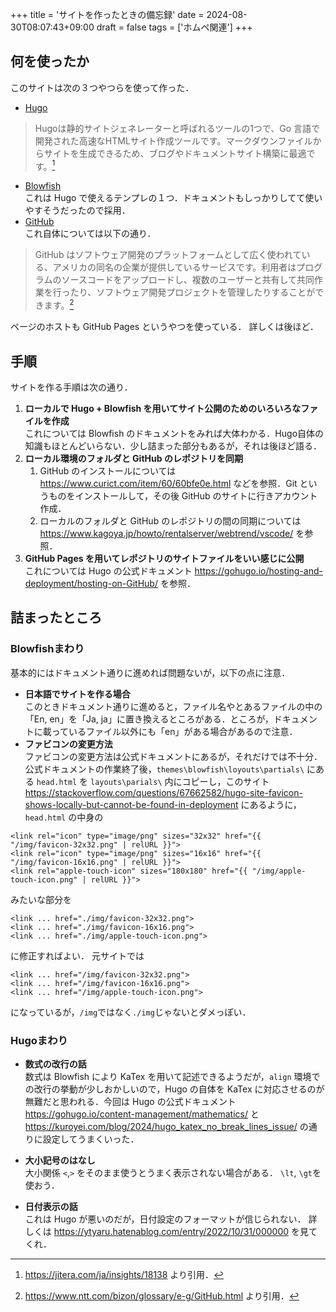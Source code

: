 +++
title = 'サイトを作ったときの備忘録'
date = 2024-08-30T08:07:43+09:00
draft = false
tags = ['ホムペ関連']
+++
## 何を使ったか
このサイトは次の３つやつらを使って作った．
- [Hugo](https://gohugo.io/)  
> Hugoは静的サイトジェネレーターと呼ばれるツールの1つで、Go 言語で開発された高速なHTMLサイト作成ツールです。マークダウンファイルからサイトを生成できるため、ブログやドキュメントサイト構築に最適です。[^1]
[^1]: https://jitera.com/ja/insights/18138 より引用．
- [Blowfish](https://blowfish.page/ja/)  
これは Hugo で使えるテンプレの１つ．ドキュメントもしっかりしてて使いやすそうだったので採用．
- [GitHub](https://github.co.jp/)  
これ自体については以下の通り．
> GitHub はソフトウェア開発のプラットフォームとして広く使われている、アメリカの同名の企業が提供しているサービスです。利用者はプログラムのソースコードをアップロードし、複数のユーザーと共有して共同作業を行ったり、ソフトウェア開発プロジェクトを管理したりすることができます。[^2]
[^2]: https://www.ntt.com/bizon/glossary/e-g/GitHub.html より引用．

ページのホストも GitHub Pages というやつを使っている．
詳しくは後ほど．

## 手順
サイトを作る手順は次の通り．
1. **ローカルで Hugo + Blowfish を用いてサイト公開のためのいろいろなファイルを作成**  
これについては Blowfish のドキュメントをみれば大体わかる．Hugo自体の知識もほとんどいらない．少し詰まった部分もあるが，それは後ほど語る．
2. **ローカル環境のフォルダと GitHub のレポジトリを同期**  
    1. GitHub のインストールについては https://www.curict.com/item/60/60bfe0e.html などを参照．Git というものをインストールして，その後 GitHub のサイトに行きアカウント作成．
    2. ローカルのフォルダと GitHub のレポジトリの間の同期については https://www.kagoya.jp/howto/rentalserver/webtrend/vscode/ を参照．
3. **GitHub Pages を用いてレポジトリのサイトファイルをいい感じに公開**  
これについては Hugo の公式ドキュメント https://gohugo.io/hosting-and-deployment/hosting-on-GitHub/ を参照．

## 詰まったところ
### Blowfishまわり
基本的にはドキュメント通りに進めれば問題ないが，以下の点に注意．
- **日本語でサイトを作る場合**  
このときドキュメント通りに進めると，ファイル名やとあるファイルの中の「En, en」を「Ja, ja」に置き換えるところがある．ところが，ドキュメントに載っているファイル以外にも「en」がある場合があるので注意．
- **ファビコンの変更方法**  
ファビコンの変更方法は公式ドキュメントにあるが，それだけでは不十分．公式ドキュメントの作業終了後，`themes\blowfish\loyouts\partials\` にある `head.html` を `layouts\parials\` 内にコピーし，このサイト https://stackoverflow.com/questions/67662582/hugo-site-favicon-shows-locally-but-cannot-be-found-in-deployment にあるように，`head.html` の中身の
```
<link rel="icon" type="image/png" sizes="32x32" href="{{ "/img/favicon-32x32.png" | relURL }}">
<link rel="icon" type="image/png" sizes="16x16" href="{{ "/img/favicon-16x16.png" | relURL }}">
<link rel="apple-touch-icon" sizes="180x180" href="{{ "/img/apple-touch-icon.png" | relURL }}">
```
みたいな部分を
```
<link ... href="./img/favicon-32x32.png">
<link ... href="./img/favicon-16x16.png">
<link ... href="./img/apple-touch-icon.png">
```
に修正すればよい．
元サイトでは
```
<link ... href="/img/favicon-32x32.png">
<link ... href="/img/favicon-16x16.png">
<link ... href="/img/apple-touch-icon.png">
```
になっているが，`/img`ではなく`./img`じゃないとダメっぽい．
### Hugoまわり
- **数式の改行の話**  
数式は Blowfish により KaTex を用いて記述できるようだが，`align` 環境での改行の挙動が少しおかしいので，Hugo の自体を KaTex に対応させるのが無難だと思われる．今回は Hugo の公式ドキュメント https://gohugo.io/content-management/mathematics/ と https://kuroyei.com/blog/2024/hugo_katex_no_break_lines_issue/ の通りに設定してうまくいった．

- **大小記号のはなし**  
大小関係 `<`,`>` をそのまま使うとうまく表示されない場合がある．
`\lt`, `\gt`を使おう．

- **日付表示の話**  
これは Hugo が悪いのだが，日付設定のフォーマットが信じられない．
詳しくは https://ytyaru.hatenablog.com/entry/2022/10/31/000000 を見てくれ．